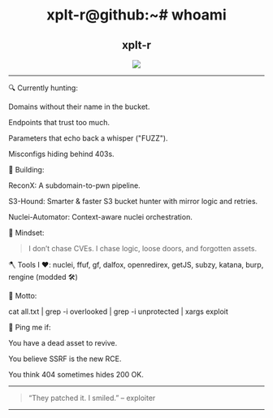 <h1 align="center">xplt-r@github:~# whoami</h1>
<h2 align="center">xplt-r</h2>
<p align="center">
  <img src="https://readme-typing-svg.herokuapp.com?color=7F00FF&size=22&center=true&vCenter=true&width=650&lines=Bug+Bounty+Hunter;Recon+Automation+Architect;WSL+Poweruser+%7C+Linux+Customizer;Threat+Surface+Lover+%7C+Customised+Tools+Developer" />
</p>

---

🔍 Currently hunting:

Domains without their name in the bucket.

Endpoints that trust too much.

Parameters that echo back a whisper ("FUZZ").

Misconfigs hiding behind 403s.


🚀 Building:

ReconX: A subdomain-to-pwn pipeline.

S3-Hound: Smarter & faster S3 bucket hunter with mirror logic and retries.

Nuclei-Automator: Context-aware nuclei orchestration.


🧠 Mindset:

> I don’t chase CVEs.
I chase logic, loose doors, and forgotten assets.



🪓 Tools I ♥️: nuclei, ffuf, gf, dalfox, openredirex, getJS, subzy, katana, burp, rengine (modded 🛠️)

🎯 Motto:

cat all.txt | grep -i overlooked | grep -i unprotected | xargs exploit

📡 Ping me if:

You have a dead asset to revive.

You believe SSRF is the new RCE.

You think 404 sometimes hides 200 OK.



---

> “They patched it. I smiled.” – exploiter



---
